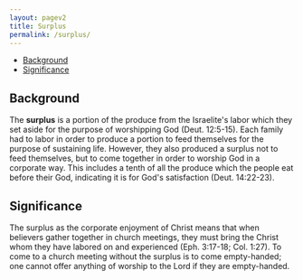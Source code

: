 ```yaml
---
layout: pagev2
title: Surplus
permalink: /surplus/
---
```

- [Background](#background)
- [Significance](#significance)

## Background

The **surplus** is a portion of the produce from the Israelite's labor which they set aside for the purpose of worshipping God (Deut. 12:5-15). Each family had to labor in order to produce a portion to feed themselves for the purpose of sustaining life. However, they also produced a surplus not to feed themselves, but to come together in order to worship God in a corporate way. This includes a tenth of all the produce which the people eat before their God, indicating it is for God's satisfaction (Deut. 14:22-23).

## Significance

The surplus as the corporate enjoyment of Christ means that when believers gather together in church meetings, they must bring the Christ whom they have labored on and experienced (Eph. 3:17-18; Col. 1:27). To come to a church meeting without the surplus is to come empty-handed; one cannot offer anything of worship to the Lord if they are empty-handed.